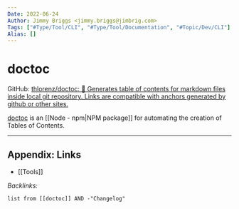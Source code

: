 ```yaml
---
Date: 2022-06-24
Author: Jimmy Briggs <jimmy.briggs@jimbrig.com>
Tags: ["#Type/Tool/CLI", "#Type/Tool/Documentation", "#Topic/Dev/CLI"]
Alias: []
---
```


# doctoc

GitHub: [thlorenz/doctoc: 📜 Generates table of contents for markdown files inside local git repository. Links are compatible with anchors generated by github or other sites.](https://github.com/thlorenz/doctoc)

[doctoc](https://github.com/thlorenz/doctoc) is an [[Node - npm|NPM package]] for automating the creation of Tables of Contents.



***

## Appendix: Links

- [[Tools]]

*Backlinks:*

```dataview
list from [[doctoc]] AND -"Changelog"
```